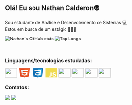 ## Olá! Eu sou Nathan Calderon👽
Sou estudante de Análise e Desenvolvimento de Sistemas 💻
<br>Estou em busca de um estágio 👨🏽‍💻

![Nathan's GitHub stats](https://github-readme-stats.vercel.app/api?username=nathancalderon&show_icons=true&theme=dracula) ![Top Langs](https://github-readme-stats.vercel.app/api/top-langs/?username=nathancalderon&layout=compact&theme=dracula)

<div style="display: inline_block"><br>
  <h3>Linguagens/tecnologias estudadas:</h3>
  <img align="center" height="30" width="40" src="https://cdn.jsdelivr.net/gh/devicons/devicon/icons/c/c-original.svg" />
  <img align="center" height="30" width="40" src="https://raw.githubusercontent.com/devicons/devicon/master/icons/html5/html5-original.svg">
  <img align="center" height="30" width="40" src="https://raw.githubusercontent.com/devicons/devicon/master/icons/css3/css3-original.svg">
  <img align="center" height="30" width="40" src="https://raw.githubusercontent.com/devicons/devicon/master/icons/javascript/javascript-plain.svg">
  <img align="center" height="30" width="40" src="https://cdn.jsdelivr.net/gh/devicons/devicon/icons/bootstrap/bootstrap-original.svg" />
  <img align="center" height="30" width="40" src="https://cdn.jsdelivr.net/gh/devicons/devicon/icons/nodejs/nodejs-original.svg" />
  <img align="center" height="30" width="40" src="https://cdn.jsdelivr.net/gh/devicons/devicon/icons/java/java-original.svg" />
  <img align="center" height="30" width="40" src="https://cdn.jsdelivr.net/gh/devicons/devicon/icons/mysql/mysql-original.svg" /> 
  
</div>
  
<div> 
  <h3>Contatos:</h3>
  <a href="https://www.linkedin.com/in/nathancalderon" target="_blank"><img src="https://img.shields.io/badge/-LinkedIn-%230077B5?style=for-the-badge&logo=linkedin&logoColor=white" target="_blank"></a> 
  <a href="mailto:nathan-calderon@hotmail.com"><img src="https://img.shields.io/badge/Microsoft_Outlook-0078D4?style=for-the-badge&logo=microsoft-outlook&logoColor=white"></a>
</div>

